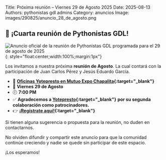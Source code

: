 Title: Próxima reunión – Viernes 29 de Agosto 2025
Date: 2025-08-13
Authors: pythonistas gdl admins
Category: anuncios
Image: images/290825/anuncio_28_de_agosto.png

## 🐍 ¡Cuarta reunión de Pythonistas GDL!

![Anuncio oficial de la reunión de Pythonistas GDL programada para el 29 de agosto de 2025]({static}/images/290825/anuncio_28_de_agosto.png){: style="float:center;width:100%;margin:1px"}

Los invitamos a nuestra próxima **reunión de Agosto**. La cual contará con la
participación de Juan Carlos Pérez y Jesús Eduardo García.

- 📍 **[Oficinas Yotepresto en Mutuo Expo Chapalita](https://maps.app.goo.gl/sXYnup9SgcvsGuZz9){:target="_blank"}**
- 📅 **Viernes 29 de Agosto**
- 🕖 **7:00 PM**
- ✅ **Agradecemos a [Yotepresto](https://www.yotepresto.com/){:target="_blank"}** **por su segunda colaboración como patrocinadores.**
- 👉 **[¡Regístrate aquí!](https://eventos.pythonistas-gdl.org/signup/4){:target="_blank"}**

Si tienen alguna sugerencia o propuesta para la reunión, no duden en
contactarnos.

No olviden difundir y compartir este anuncio para que la comunidad continúe
creciendo y nadie se quede sin participar de este espacio.

¡Los esperamos!
